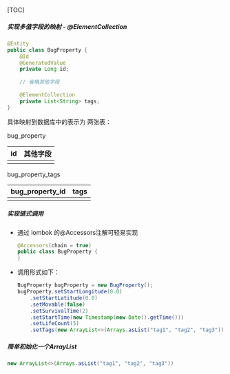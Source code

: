[TOC]

##### 实现多值字段的映射 - @ElementCollection

``` java
@Entity
public class BugProperty {
    @Id
    @GeneratedValue
    private Long id;
	
    // 省略其他字段
    
    @ElementCollection
    private List<String> tags;
}
```

具体映射到数据库中的表示为 两张表：

bug_property

| id   | 其他字段 |
| ---- | -------- |
|      |          |

bug_property_tags

| bug_property_id | tags |
| --------------- | ---- |
|                 |      |

##### 实现链式调用

- 通过 lombok 的@Accessors注解可轻易实现

  ```java
  @Accessors(chain = true)
  public class BugProperty {
  }
  ```

- 调用形式如下：

  ```java
  BugProperty bugProperty = new BugProperty();
  bugProperty.setStartLongitude(0.0)
      .setStartLatitude(0.0)
      .setMovable(false)
      .setSurvivalTime(2)
      .setStartTime(new Timestamp(new Date().getTime()))
      .setLifeCount(5)
      .setTags(new ArrayList<>(Arrays.asList("tag1", "tag2", "tag3")));
  ```

##### 简单初始化一个ArrayList

```java
new ArrayList<>(Arrays.asList("tag1", "tag2", "tag3"))
```

